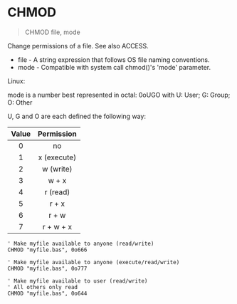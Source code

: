 # CHMOD

> CHMOD file, mode

Change permissions of a file. See also ACCESS.

* file - A string expression that follows OS file naming conventions.
* mode - Compatible with system call chmod()'s 'mode' parameter.

Linux:

mode is a number best represented in octal: 0oUGO with U: User; G: Group; O: Other 

U, G and O are each defined the following way:

| Value | Permission  |
|:-----:|:-----------:|
| 0     | 	no        |
| 1 	  | x (execute) |
| 2 	  | w (write)   |
| 3 	  | w + x       |
| 4 	  | r (read)    |
| 5 	  | r + x       |
| 6 	  | r + w       |
| 7 	  | r + w + x   |


```
' Make myfile available to anyone (read/write)
CHMOD "myfile.bas", 0o666

' Make myfile available to anyone (execute/read/write)
CHMOD "myfile.bas", 0o777

' Make myfile available to user (read/write)
' All others only read
CHMOD "myfile.bas", 0o644
```

